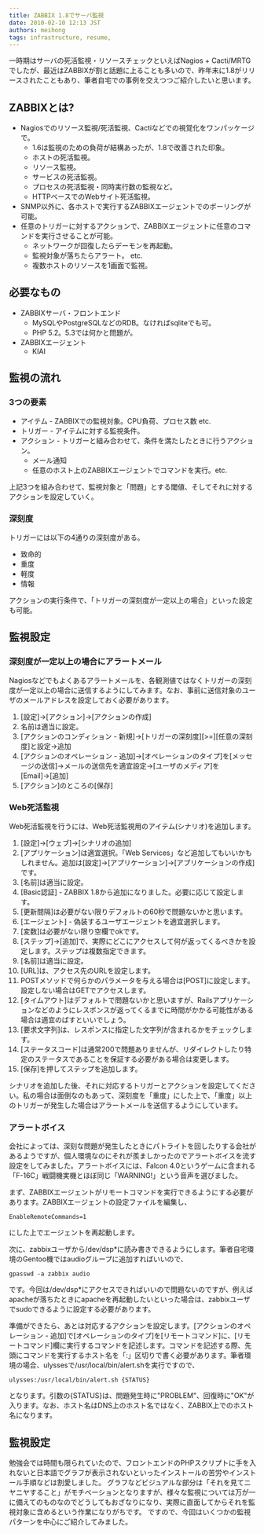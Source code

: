 ```yaml
---
title: ZABBIX 1.8でサーバ監視
date: 2010-02-10 12:13 JST
authors: meihong
tags: infrastructure, resume, 
---
```

  

一時期はサーバの死活監視・リソースチェックといえばNagios + Cacti/MRTGでしたが、最近はZABBIXが割と話題に上ることも多いので、昨年末に1.8がリリースされたこともあり、筆者自宅での事例を交えつつご紹介したいと思います。

<!--more-->

## ZABBIXとは?

- Nagiosでのリソース監視/死活監視、Cactiなどでの視覚化をワンパッケージで。
  - 1.6は監視のための負荷が結構あったが、1.8で改善された印象。
  - ホストの死活監視。
  - リソース監視。
  - サービスの死活監視。
  - プロセスの死活監視・同時実行数の監視など。
  - HTTPベースでのWebサイト死活監視。
- SNMP以外に、各ホストで実行するZABBIXエージェントでのポーリングが可能。
- 任意のトリガーに対するアクションで、ZABBIXエージェントに任意のコマンドを実行させることが可能。
  - ネットワークが回復したらデーモンを再起動。
  - 監視対象が落ちたらアラート。 etc.
  - 複数ホストのリソースを1画面で監視。

## 必要なもの

- ZABBIXサーバ・フロントエンド
  - MySQLやPostgreSQLなどのRDB。なければsqliteでも可。
  - PHP 5.2。5.3では何かと問題が。
- ZABBIXエージェント
  - KIAI

## 監視の流れ

### 3つの要素

- アイテム - ZABBIXでの監視対象。CPU負荷、プロセス数 etc.
- トリガー - アイテムに対する監視条件。
- アクション - トリガーと組み合わせて、条件を満たしたときに行うアクション。
  - メール通知
  - 任意のホスト上のZABBIXエージェントでコマンドを実行。etc.

上記3つを組み合わせて、監視対象と「問題」とする閾値、そしてそれに対するアクションを設定していく。  

### 深刻度
トリガーには以下の4通りの深刻度がある。  

- 致命的
- 重度
- 軽度
- 情報

アクションの実行条件で、「トリガーの深刻度が一定以上の場合」といった設定も可能。  

## 監視設定

### 深刻度が一定以上の場合にアラートメール
Nagiosなどでもよくあるアラートメールを、各観測値ではなくトリガーの深刻度が一定以上の場合に送信するようにしてみます。なお、事前に送信対象のユーザのメールアドレスを設定しておく必要があります。  

1. [設定]→[アクション]→[アクションの作成]
2. 名前は適当に設定。
3. [アクションのコンディション - 新規]→[トリガーの深刻度][>=][任意の深刻度]と設定→追加
4. [アクションのオペレーション - 追加]→[オペレーションのタイプ]を[メッセージの送信]→メールの送信先を適宜設定→[ユーザのメディア]を[Email]→[追加]
5. [アクション]のところの[保存]

### Web死活監視
Web死活監視を行うには、Web死活監視用のアイテム(シナリオ)を追加します。  

1. [設定]→[ウェブ]→[シナリオの追加]
2. [アプリケーション]は適宜選択。「Web Services」など追加してもいいかもしれません。追加は[設定]→[アプリケーション]→[アプリケーションの作成]です。
3. [名前]は適当に設定。
4. [Basic認証] - ZABBIX 1.8から追加になりました。必要に応じて設定します。
5. [更新間隔]は必要がない限りデフォルトの60秒で問題ないかと思います。
6. [エージェント] - 偽装するユーザエージェントを適宜選択します。
7. [変数]は必要がない限り空欄でokです。
8. [ステップ]→[追加]で、実際にどこにアクセスして何が返ってくるべきかを設定します。ステップは複数指定できます。
  1. [名前]は適当に設定。
  2. [URL]は、アクセス先のURLを設定します。
  3. POSTメソッドで何らかのパラメータを与える場合は[POST]に設定します。設定しない場合はGETでアクセスします。
  4. [タイムアウト]はデフォルトで問題ないかと思いますが、Railsアプリケーションなどのようにレスポンスが返ってくるまでに時間がかかる可能性がある場合は適宜のばすといいでしょう。
  5. [要求文字列]は、レスポンスに指定した文字列が含まれるかをチェックします。
  6. [ステータスコード]は通常200で問題ありませんが、リダイレクトしたり特定のステータスであることを保証する必要がある場合は変更します。
  7. [保存]を押してステップを追加します。

シナリオを追加した後、それに対応するトリガーとアクションを設定してください。私の場合は面倒なのもあって、深刻度を「重度」にした上で、「重度」以上のトリガーが発生した場合はアラートメールを送信するようにしています。  

### アラートボイス
会社によっては、深刻な問題が発生したときにパトライトを回したりする会社があるようですが、個人環境なのにそれが羨ましかったのでアラートボイスを流す設定をしてみました。アラートボイスには、Falcon 4.0というゲームに含まれる「F-16C」戦闘機実機とほぼ同じ「WARNING!」という音声を選びました。

まず、ZABBIXエージェントがリモートコマンドを実行できるようにする必要があります。ZABBIXエージェントの設定ファイルを編集し、  

```
EnableRemoteCommands=1
```
にした上でエージェントを再起動します。

次に、zabbixユーザから/dev/dsp\*に読み書きできるようにします。筆者自宅環境のGentoo機ではaudioグループに追加すればいいので、  

```
gpasswd -a zabbix audio
```
です。今回は/dev/dsp\*にアクセスできればいいので問題ないのですが、例えばapacheが落ちたときにapacheを再起動したいといった場合は、zabbixユーザでsudoできるように設定する必要があります。

準備ができたら、あとは対応するアクションを設定します。[アクションのオペレーション - 追加]で[オペレーションのタイプ]を[リモートコマンド]に、[リモートコマンド]欄に実行するコマンドを記述します。コマンドを記述する際、先頭にコマンドを実行するホスト名を「:」区切りで書く必要があります。筆者環境の場合、ulyssesで/usr/local/bin/alert.shを実行ですので、  

```
ulysses:/usr/local/bin/alert.sh {STATUS}
```
となります。引数の{STATUS}は、問題発生時に"PROBLEM"、回復時に"OK"が入ります。なお、ホスト名はDNS上のホスト名ではなく、ZABBIX上でのホスト名になります。  

## 監視設定
勉強会では時間も限られていたので、フロントエンドのPHPスクリプトに手を入れないと日本語でグラフが表示されないといったインストールの苦労やインストール手順などは割愛しました。 グラフなどビジュアルな部分は「それを見てニヤニヤすること」がモチベーションとなりますが、様々な監視については万が一に備えてのものなのでどうしてもおざなりになり、実際に直面してからそれを監視対象に含めるという作業になりがちです。 ですので、今回はいくつかの監視パターンを中心にご紹介してみました。
